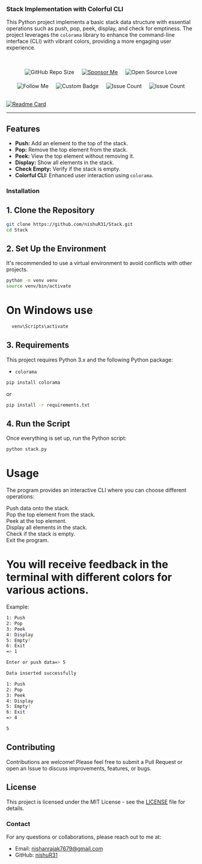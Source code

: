 
### Stack Implementation with Colorful CLI

This Python project implements a basic stack data structure with essential operations such as push, pop, peek, display, and check for emptiness. The project leverages the `colorama` library to enhance the command-line interface (CLI) with vibrant colors, providing a more engaging user experience.


<br>
<br>

<div style="display: inline-flex; flex-wrap: wrap; justify-content: center; align-items: center; gap: 20px;">
  <img src="https://img.shields.io/github/repo-size/nishuR31/Stack?color=blueviolet" alt="GitHub Repo Size">
  <a href="https://github.com/sponsors/nishuR31" target="_blank" rel="noreferrer"><img src="https://img.shields.io/badge/Sponsor%20Me-GitHub%20Sponsors-blueviolet" alt="Sponsor Me"></a>
  <img src="https://badges.frapsoft.com/os/v1/open-source.svg?v=103&color=blueviolet" alt="Open Source Love">
  <img src="https://img.shields.io/badge/-Follow%20Me%20-blueviolet" alt="Follow Me">  <img src="https://img.shields.io/badge/HELLO-CODERS-black" alt="Custom Badge">
  <img src="https://img.shields.io/github/issues-pr-closed/nishuR31/Stack?color=blueviolet" alt="Issue Count">
  <img src="https://img.shields.io/github/issues/nishuR31/Stack?color=blueviolet" alt="Issue Count">
</div>
<br>
<br>

[![Readme Card](https://github-readme-stats.vercel.app/api/pin/?username=nishuR31&repo=Stack&show_owner=true&theme=midnight-purple)](https://github.com/nishuR31)


<hr>



## Features

- **Push:** Add an element to the top of the stack.
- **Pop:** Remove the top element from the stack.
- **Peek:** View the top element without removing it.
- **Display:** Show all elements in the stack.
- **Check Empty:** Verify if the stack is empty.
- **Colorful CLI:** Enhanced user interaction using `colorama`.


### Installation

## 1. Clone the Repository

```bash
git clone https://github.com/nishuR31/Stack.git
cd Stack
```

## 2. Set Up the Environment
It's recommended to use a virtual environment to avoid conflicts with other projects.

```bash
python -m venv venv
source venv/bin/activate
```

  # On Windows use 
```bash
  venv\Scripts\activate
```

## 3. Requirements
This project requires Python 3.x and the following Python package:
- `colorama`

```bash
pip install colorama
```
  or
```bash
pip install -r requirements.txt
```

## 4. Run the Script
Once everything is set up, run the Python script:

```bash
python stack.py
```

# Usage
The program provides an interactive CLI where you can choose different operations:

Push data onto the stack.<br>
Pop the top element from the stack.<br>
Peek at the top element.<br>
Display all elements in the stack.<br>
Check if the stack is empty.<br>
Exit the program.<br>

# You will receive feedback in the terminal with different colors for various actions.
Example:
```bash
1: Push
2: Pop
3: Peek
4: Display
5: Empty?
6: Exit
=> 1

Enter or push data=> 5

Data inserted successfully

1: Push
2: Pop
3: Peek
4: Display
5: Empty?
6: Exit
=> 4

5
```



## Contributing
Contributions are welcome! Please feel free to submit a Pull Request or open an Issue to discuss improvements, features, or bugs.

## License
This project is licensed under the MIT License - see the [LICENSE](LICENSE) file for details.


### Contact
For any questions or collaborations, please reach out to me at:

- Email: [nishanrajak7679@gmail.com](mailto:nishanrajak7679@gmail.com)
- GitHub: [nishuR31](https://github.com/nishuR31)







